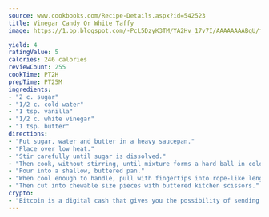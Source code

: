 ```yaml
---
source: www.cookbooks.com/Recipe-Details.aspx?id=542523
title: Vinegar Candy Or White Taffy
image: https://1.bp.blogspot.com/-PcL5DzyK3TM/YA2Hv_17v7I/AAAAAAAABgU/fyHeesSth_IZW9mL5lk6GxJO8cW8ksrGACLcBGAsYHQ/s320/12.png

yield: 4
ratingValue: 5
calories: 246 calories
reviewCount: 255
cookTime: PT2H
prepTime: PT25M
ingredients:
- "2 c. sugar"
- "1/2 c. cold water"
- "1 tsp. vanilla"
- "1/2 c. white vinegar"
- "1 tsp. butter"
directions:
- "Put sugar, water and butter in a heavy saucepan."
- "Place over low heat."
- "Stir carefully until sugar is dissolved."
- "Then cook, without stirring, until mixture forms a hard ball in cold water. Remove from heat and add vanilla; stir."
- "Pour into a shallow, buttered pan."
- "When cool enough to handle, pull with fingertips into rope-like lengths."
- "Then cut into chewable size pieces with buttered kitchen scissors."
crypto:
- "Bitcoin is a digital cash that gives you the possibility of sending money all over the world, instantly and without a fee."
---
```

